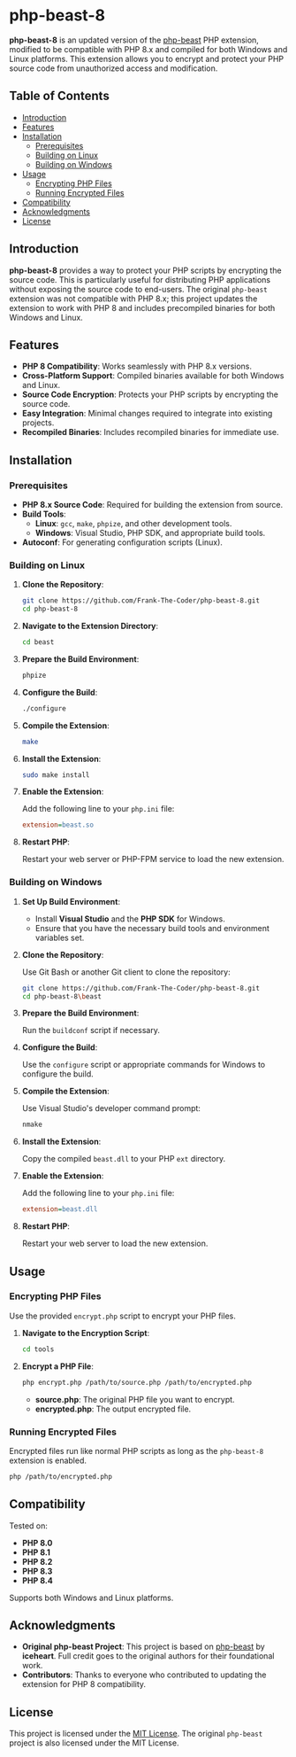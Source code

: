 # php-beast-8

**php-beast-8** is an updated version of the [php-beast](https://github.com/iceheart/php-beast) PHP extension, modified to be compatible with PHP 8.x and compiled for both Windows and Linux platforms. This extension allows you to encrypt and protect your PHP source code from unauthorized access and modification.

## Table of Contents

- [Introduction](#introduction)
- [Features](#features)
- [Installation](#installation)
  - [Prerequisites](#prerequisites)
  - [Building on Linux](#building-on-linux)
  - [Building on Windows](#building-on-windows)
- [Usage](#usage)
  - [Encrypting PHP Files](#encrypting-php-files)
  - [Running Encrypted Files](#running-encrypted-files)
- [Compatibility](#compatibility)
- [Acknowledgments](#acknowledgments)
- [License](#license)

## Introduction

**php-beast-8** provides a way to protect your PHP scripts by encrypting the source code. This is particularly useful for distributing PHP applications without exposing the source code to end-users. The original `php-beast` extension was not compatible with PHP 8.x; this project updates the extension to work with PHP 8 and includes precompiled binaries for both Windows and Linux.

## Features

- **PHP 8 Compatibility**: Works seamlessly with PHP 8.x versions.
- **Cross-Platform Support**: Compiled binaries available for both Windows and Linux.
- **Source Code Encryption**: Protects your PHP scripts by encrypting the source code.
- **Easy Integration**: Minimal changes required to integrate into existing projects.
- **Recompiled Binaries**: Includes recompiled binaries for immediate use.

## Installation

### Prerequisites

- **PHP 8.x Source Code**: Required for building the extension from source.
- **Build Tools**:
  - **Linux**: `gcc`, `make`, `phpize`, and other development tools.
  - **Windows**: Visual Studio, PHP SDK, and appropriate build tools.
- **Autoconf**: For generating configuration scripts (Linux).

### Building on Linux

1. **Clone the Repository**:

   ```bash
   git clone https://github.com/Frank-The-Coder/php-beast-8.git
   cd php-beast-8
   ```

2. **Navigate to the Extension Directory**:

   ```bash
   cd beast
   ```

3. **Prepare the Build Environment**:

   ```bash
   phpize
   ```

4. **Configure the Build**:

   ```bash
   ./configure
   ```

5. **Compile the Extension**:

   ```bash
   make
   ```

6. **Install the Extension**:

   ```bash
   sudo make install
   ```

7. **Enable the Extension**:

   Add the following line to your `php.ini` file:

   ```ini
   extension=beast.so
   ```

8. **Restart PHP**:

   Restart your web server or PHP-FPM service to load the new extension.

### Building on Windows

1. **Set Up Build Environment**:

   - Install **Visual Studio** and the **PHP SDK** for Windows.
   - Ensure that you have the necessary build tools and environment variables set.

2. **Clone the Repository**:

   Use Git Bash or another Git client to clone the repository:

   ```bash
   git clone https://github.com/Frank-The-Coder/php-beast-8.git
   cd php-beast-8\beast
   ```

3. **Prepare the Build Environment**:

   Run the `buildconf` script if necessary.

4. **Configure the Build**:

   Use the `configure` script or appropriate commands for Windows to configure the build.

5. **Compile the Extension**:

   Use Visual Studio's developer command prompt:

   ```cmd
   nmake
   ```

6. **Install the Extension**:

   Copy the compiled `beast.dll` to your PHP `ext` directory.

7. **Enable the Extension**:

   Add the following line to your `php.ini` file:

   ```ini
   extension=beast.dll
   ```

8. **Restart PHP**:

   Restart your web server to load the new extension.

## Usage

### Encrypting PHP Files

Use the provided `encrypt.php` script to encrypt your PHP files.

1. **Navigate to the Encryption Script**:

   ```bash
   cd tools
   ```

2. **Encrypt a PHP File**:

   ```bash
   php encrypt.php /path/to/source.php /path/to/encrypted.php
   ```

   - **source.php**: The original PHP file you want to encrypt.
   - **encrypted.php**: The output encrypted file.

### Running Encrypted Files

Encrypted files run like normal PHP scripts as long as the `php-beast-8` extension is enabled.

```bash
php /path/to/encrypted.php
```

## Compatibility

Tested on:

- **PHP 8.0**
- **PHP 8.1**
- **PHP 8.2**
- **PHP 8.3**
- **PHP 8.4**

Supports both Windows and Linux platforms.

## Acknowledgments

- **Original php-beast Project**: This project is based on [php-beast](https://github.com/iceheart/php-beast) by **iceheart**. Full credit goes to the original authors for their foundational work.
- **Contributors**: Thanks to everyone who contributed to updating the extension for PHP 8 compatibility.

## License

This project is licensed under the [MIT License](LICENSE). The original `php-beast` project is also licensed under the MIT License.

